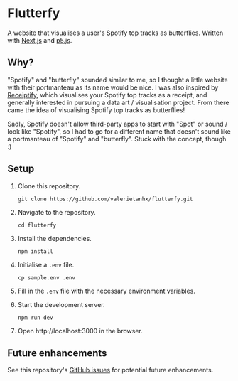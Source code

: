 # Flutterfy

A website that visualises a user's Spotify top tracks as butterflies. Written with [Next.js](https://nextjs.org/) and [p5.js](https://p5js.org/).

## Why?

"Spotify" and "butterfly" sounded similar to me, so I thought a little website with their portmanteau as its name would be nice. I was also inspired by [Receiptify](https://receiptify.herokuapp.com/), which visualises your Spotify top tracks as a receipt, and generally interested in pursuing a data art / visualisation project. From there came the idea of visualising Spotify top tracks as butterflies!

Sadly, Spotify doesn't allow third-party apps to start with "Spot" or sound / look like "Spotify", so I had to go for a different name that doesn't sound like a portmanteau of "Spotify" and "butterfly". Stuck with the concept, though :)

## Setup

1. Clone this repository.

   ```shell
   git clone https://github.com/valerietanhx/flutterfy.git
   ```

2. Navigate to the repository.

   ```shell
   cd flutterfy
   ```

3. Install the dependencies.

   ```shell
   npm install
   ```

4. Initialise a `.env` file.

   ```shell
   cp sample.env .env
   ```

5. Fill in the `.env` file with the necessary environment variables.

6. Start the development server.

   ```shell
   npm run dev
   ```

7. Open http://localhost:3000 in the browser.

## Future enhancements

See this repository's [GitHub issues](https://github.com/valerietanhx/flutterfy/issues) for potential future enhancements.